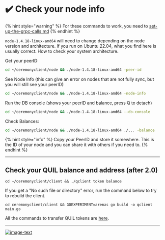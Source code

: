 # ✔️ Check your node info

{% hint style="warning" %}
For these commands to work, you need to  [set-up-the-grpc-calls.md](set-up-the-grpc-calls.md "mention")
{% endhint %}

`node-1.4.18-linux-amd64` will need to change depending on the node version and architecture. If you run on Ubuntu 22.04, what you find here is usually correct. How to check your system architecture.

Get your peerID

```bash
cd ~/ceremonyclient/node && ./node-1.4.18-linux-amd64 -peer-id
```

See Node Info (this can give an error on nodes that are not fully sync, but you will still see your peerID)

```bash
cd ~/ceremonyclient/node && ./node-1.4.18-linux-amd64 -node-info
```

Run the DB console (shows your peerID and balance, press Q to detach)

```bash
cd ~/ceremonyclient/node && ./node-1.4.18-linux-amd64 --db-console
```

Check Balances:

```bash
cd ~/ceremonyclient/node && ./node-1.4.18-linux-amd64 ./... -balance
```

{% hint style="info" %}
Copy your PeerID and store it somewhere. This is the ID of your node and you can share it with others if you need to.
{% endhint %}

***

## Check your QUIL balance and address (after 2.0)

```
cd ~/ceremonyclient/client && ./qclient token balance
```

If you get a "No such file or directory" error, run the command below to try to rebuild the client.

```
cd ceremonyclient/client && GOEXPERIMENT=arenas go build -o qclient main.go
```

All the commands to transfer QUIL tokens are [here](https://github.com/lamat1111/Quilibrium-Node-Auto-Installer/blob/main/tokens-cli-commands.md).

***

[![image-text](https://accademiainfinita.it/extra-contents/quil-best-providers-banner-square.jpg)](https://iri.quest/quil-best-server-providers)
